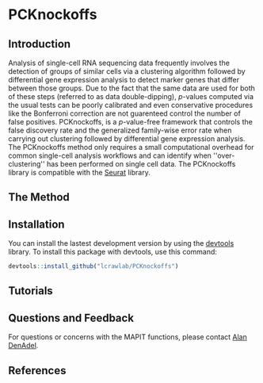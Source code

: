 # PCKnockoffs

## Introduction

Analysis of single-cell RNA sequencing data frequently involves the detection of groups of similar cells via a clustering algorithm followed by differential gene expression analysis to detect marker genes that differ between those groups.
Due to the fact that the same data are used for both of these steps (referred to as data double-dipping), $p$-values computed via the usual tests can be poorly calibrated and even conservative procedures like the Bonferroni correction are not guarenteed control the number of false positives. 
PCKnockoffs, is a $p$-value-free framework that controls the false discovery rate and the generalized family-wise error rate when carrying out clustering followed by differential gene expression analysis. The PCKnockoffs method only requires a small computational overhead for common single-cell analysis workflows and can identify when ''over-clustering'' has been performed on single cell data. The PCKnockoffs library is compatible with the [Seurat](https://satijalab.org/seurat/) library.

## The Method

## Installation

You can install the lastest development version by using the [devtools](https://CRAN.R-project.org/package=devtools) library. To install this package with devtools, use this command:

```r
devtools::install_github("lcrawlab/PCKnockoffs")
```


## Tutorials

## Questions and Feedback
For questions or concerns with the MAPIT functions, please contact
[Alan DenAdel](mailto:alan_denadel@brown.edu).

## References


